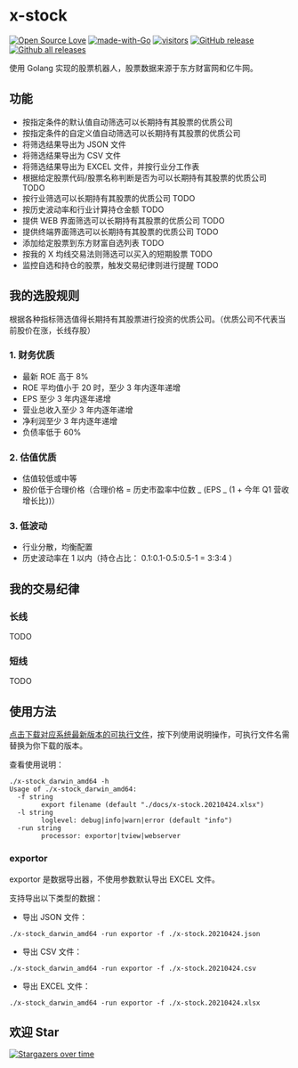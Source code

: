 # x-stock

[![Open Source Love](https://badges.frapsoft.com/os/v1/open-source.svg?v=103)](https://github.com/axiaoxin-com/x-stock/)
[![made-with-Go](https://img.shields.io/badge/Made%20with-Go-1f425f.svg)](http://golang.org)
[![visitors](https://visitor-badge.glitch.me/badge?page_id=axiaoxin-com.x-stock)](https://github.com/axiaoxin-com/x-stock)
[![GitHub release](https://img.shields.io/github/release/axiaoxin-com/x-stock.svg)](https://gitHub.com/axiaoxin-com/x-stock/releases/)
[![Github all releases](https://img.shields.io/github/downloads/axiaoxin-com/x-stock/total.svg)](https://gitHub.com/axiaoxin-com/x-stock/releases/)

使用 Golang 实现的股票机器人，股票数据来源于东方财富网和亿牛网。

## 功能

- 按指定条件的默认值自动筛选可以长期持有其股票的优质公司
- 按指定条件的自定义值自动筛选可以长期持有其股票的优质公司
- 将筛选结果导出为 JSON 文件
- 将筛选结果导出为 CSV 文件
- 将筛选结果导出为 EXCEL 文件，并按行业分工作表
- 根据给定股票代码/股票名称判断是否为可以长期持有其股票的优质公司 TODO
- 按行业筛选可以长期持有其股票的优质公司 TODO
- 按历史波动率和行业计算持仓金额 TODO
- 提供 WEB 界面筛选可以长期持有其股票的优质公司 TODO
- 提供终端界面筛选可以长期持有其股票的优质公司 TODO
- 添加给定股票到东方财富自选列表 TODO
- 按我的 X 均线交易法则筛选可以买入的短期股票 TODO
- 监控自选和持仓的股票，触发交易纪律则进行提醒 TODO

## 我的选股规则

根据各种指标筛选值得长期持有其股票进行投资的优质公司。（优质公司不代表当前股价在涨，长线存股）

### 1. 财务优质

- 最新 ROE 高于 8%
- ROE 平均值小于 20 时，至少 3 年内逐年递增
- EPS 至少 3 年内逐年递增
- 营业总收入至少 3 年内逐年递增
- 净利润至少 3 年内逐年递增
- 负债率低于 60%

### 2. 估值优质

- 估值较低或中等
- 股价低于合理价格（合理价格 = 历史市盈率中位数 _ (EPS _ (1 + 今年 Q1 营收增长比))）

### 3. 低波动

- 行业分散，均衡配置
- 历史波动率在 1 以内（持仓占比： 0.1:0.1-0.5:0.5-1 = 3:3:4 ）

## 我的交易纪律

### 长线

TODO

### 短线

TODO

## 使用方法

[点击下载对应系统最新版本的可执行文件](https://github.com/axiaoxin-com/x-stock/releases/)，按下列使用说明操作，可执行文件名需替换为你下载的版本。

查看使用说明：

```
./x-stock_darwin_amd64 -h
Usage of ./x-stock_darwin_amd64:
  -f string
    	export filename (default "./docs/x-stock.20210424.xlsx")
  -l string
    	loglevel: debug|info|warn|error (default "info")
  -run string
    	processor: exportor|tview|webserver
```

### exportor

exportor 是数据导出器，不使用参数默认导出 EXCEL 文件。

支持导出以下类型的数据：

- 导出 JSON 文件：

```
./x-stock_darwin_amd64 -run exportor -f ./x-stock.20210424.json
```

- 导出 CSV 文件：

```
./x-stock_darwin_amd64 -run exportor -f ./x-stock.20210424.csv
```

- 导出 EXCEL 文件：

```
./x-stock_darwin_amd64 -run exportor -f ./x-stock.20210424.xlsx
```

## 欢迎 Star

[![Stargazers over time](https://starchart.cc/axiaoxin-com/x-stock.svg)](https://githuv.com/axiaoxin-com/x-stock)
